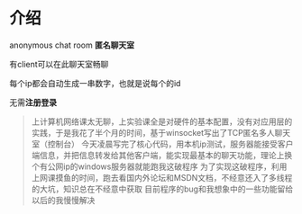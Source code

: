 # 介绍
anonymous chat room
**匿名聊天室**

有client可以在此聊天室畅聊

每个ip都会自动生成一串数字，也就是说每个的id

无需**注册登录**

>上计算机网络课太无聊，上实验课全是对硬件的基本配置，没有对应用层的实践，于是我花了半个月的时间，基于winsocket写出了TCP匿名多人聊天室（控制台）
>今天凌晨写完了核心代码，用本机ip测试，服务器能接受客户端信息，并把信息转发给其他客户端，能实现最基本的聊天功能，理论上换个有公网ip的windows服务器就能跑我这破程序
>为了实现这破程序，利用上网课摸鱼的时间，跑去看国内外论坛和MSDN文档，不经意还入了多线程的大坑，知识总在不经意中获取
>目前程序的bug和我想象中的一些功能留给以后的我慢慢解决
